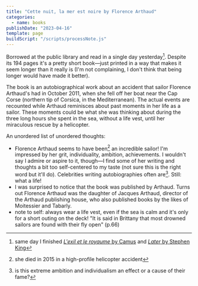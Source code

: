 ```yaml
---
title: "Cette nuit, la mer est noire by Florence Arthaud"
categories:
  - name: books
publishDate: "2023-04-16"
template: page
buildScript: "/scripts/processNote.js"
---
```


Borrowed at the public library and read in a single day yesterday[^1]. Despite its 194 pages it's a pretty short book—just printed in a way that makes it seem longer than it really is (I'm not complaining, I don't think that being longer would have made it better).

The book is an autobiographical work about an accident that sailor Florence Arthaud's had in October 2011, when she fell off her boat near the Cap Corse (northern tip of Corsica, in the Mediterranean). The actual events are recounted while Arthaud reminisces about past moments in her life as a sailor. These moments could be what she was thinking about during the three long hours she spent in the sea, without a life vest, until her miraculous rescue by a helicopter.

An unordered list of unordered thoughts:

- Florence Arthaud seems to have been[^2] an incredible sailor! I'm impressed by her grit, individuality, ambition, achievements. I wouldn't say I admire or aspire to it, though—I find some of her writing and thoughts a bit too self-centered to my taste (not sure this is the right word but it'll do). Celebrities writing autobiographies often are[^3]. Still: what a life!
- I was surprised to notice that the book was published by Arthaud. Turns out Florence Arthaud was the daughter of Jacques Arthaud, director of the Arthaud publishing house, who also published books by the likes of Moitessier and Tabarly.
- note to self: always wear a life vest, even if the sea is calm and it's only for a short outing on the deck! "It is said in Brittany that most drowned sailors are found with their fly open" (p.66)

[^1]: same day I finished [_L'exil et le royaume_ by Camus](/notes/l-exil-et-le-royaume-by-albert-camus/) and [_Later_ by Stephen King](/notes/later-by-stephen-king/)
[^2]: she died in 2015 in a high-profile helicopter accident
[^3]: is this extreme ambition and individualism an effect or a cause of their fame?
